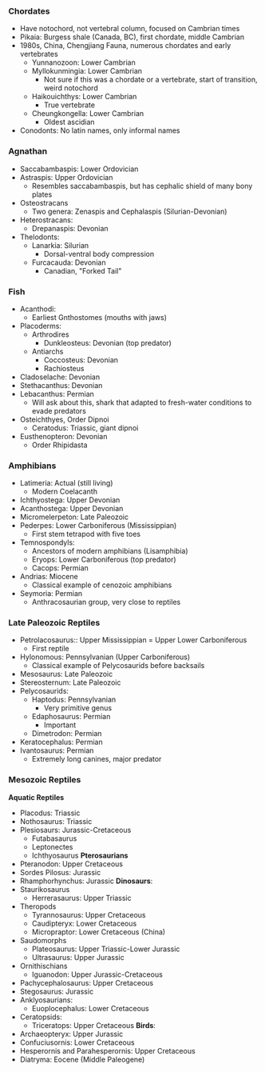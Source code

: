 ### Chordates
 - Have notochord, not vertebral column, focused on Cambrian times
 - Pikaia: Burgess shale (Canada, BC), first chordate, middle Cambrian
 - 1980s, China, Chengjiang Fauna, numerous chordates and early vertebrates
	 - Yunnanozoon: Lower Cambrian
	 - Myllokunmingia: Lower Cambrian
		 - Not sure if this was a chordate or a vertebrate, start of transition, weird notochord
	 - Haikouichthys: Lower Cambrian
		 - True vertebrate
	 - Cheungkongella: Lower Cambrian
		 - Oldest ascidian
 - Conodonts: No latin names, only informal names

### Agnathan
 - Saccabambaspis: Lower Ordovician
 - Astraspis: Upper Ordovician
	 - Resembles saccabambaspis, but has cephalic shield of many bony plates
 - Osteostracans
	 - Two genera: Zenaspis and Cephalaspis (Silurian-Devonian)
 - Heterostracans:
	 - Drepanaspis: Devonian
 - Thelodonts:
	 - Lanarkia: Silurian
		 - Dorsal-ventral body compression
	 - Furcacauda: Devonian
		 - Canadian, "Forked Tail"

### Fish
 - Acanthodi: 
	 - Earliest Gnthostomes (mouths with jaws)
 - Placoderms:
	 - Arthrodires
		 - Dunkleosteus: Devonian (top predator)
	 - Antiarchs
		 - Coccosteus: Devonian
		 - Rachiosteus
 - Cladoselache: Devonian
 - Stethacanthus: Devonian
 - Lebacanthus: Permian
	 - Will ask about this, shark that adapted to fresh-water conditions to evade predators
 - Osteichthyes, Order Dipnoi
	 - Ceratodus: Triassic, giant dipnoi
 - Eusthenopteron: Devonian
	 - Order Rhipidasta

### Amphibians
 - Latimeria: Actual (still living)
	 - Modern Coelacanth
 - Ichthyostega: Upper Devonian
 - Acanthostega: Upper Devonian
 - Micromelerpeton: Late Paleozoic
 - Pederpes: Lower Carboniferous (Mississippian)
	 - First stem tetrapod with five toes
 - Temnospondyls: 
	 - Ancestors of modern amphibians (Lisamphibia)
	 - Eryops: Lower Carboniferous (top predator)
	 - Cacops: Permian
 - Andrias: Miocene
	 - Classical example of cenozoic amphibians
 - Seymoria: Permian
	 - Anthracosaurian group, very close to reptiles

### Late Paleozoic Reptiles
 - Petrolacosaurus:: Upper Mississippian = Upper Lower Carboniferous
	 - First reptile
 - Hylonomous: Pennsylvanian (Upper Carboniferous)
	 - Classical example of Pelycosaurids before backsails
 - Mesosaurus: Late Paleozoic
 - Stereosternum: Late Paleozoic
 - Pelycosaurids:
	 - Haptodus: Pennsylvanian
		 - Very primitive genus
	 - Edaphosaurus: Permian
		 - Important
	 - Dimetrodon: Permian
 - Keratocephalus: Permian
 - Ivantosaurus: Permian
	 - Extremely long canines, major predator

### Mesozoic Reptiles
**Aquatic Reptiles**
 - Placodus: Triassic
 - Nothosaurus: Triassic
 - Plesiosaurs: Jurassic-Cretaceous
	 - Futabasaurus
	 - Leptonectes
	 - Ichthyosaurus
**Pterosaurians**
 - Pteranodon: Upper Cretaceous
 - Sordes Pilosus: Jurassic
 - Rhamphorhynchus: Jurassic
**Dinosaurs**:
 - Staurikosaurus
	 - Herrerasaurus: Upper Triassic
 - Theropods
	 - Tyrannosaurus: Upper Cretaceous
	 - Caudipteryx: Lower Cretaceous
	 - Micropraptor: Lower Cretaceous (China)
 - Saudomorphs
	 - Plateosaurus: Upper Triassic-Lower Jurassic
	 - Ultrasaurus: Upper Jurassic
 - Ornithischians
	 - Iguanodon: Upper Jurassic-Cretaceous
 - Pachycephalosaurus: Upper Cretaceous
 - Stegosaurus: Jurassic
 - Anklyosaurians:
	 - Euoplocephalus: Lower Cretaceous
 - Ceratopsids:
	 - Triceratops: Upper Cretaceous
**Birds**:
 - Archaeopteryx: Upper Jurassic
 - Confuciusornis: Lower Cretaceous
 - Hesperornis and Parahesperornis: Upper Cretaceous
 - Diatryma: Eocene (Middle Paleogene)
